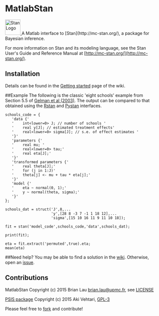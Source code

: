 # MatlabStan
<a href="http://mc-stan.org">
<img src="https://raw.githubusercontent.com/stan-dev/logos/master/logo.png?raw=true" width=50 alt="Stan Logo"/>
</a>
A Matlab interface to [Stan](http://mc-stan.org/), a package for Bayesian inference.

For more information on Stan and its modeling language, see the Stan User's Guide and Reference Manual at [http://mc-stan.org/](http://mc-stan.org/).

## Installation
Details can be found in the [Getting started](https://github.com/brian-lau/MatlabStan/wiki/Getting-Started) page of the wiki.

##Example
The following is the classic 'eight schools' example from Section 5.5 of [Gelman et al (2003)](http://stat.columbia.edu/~gelman/book/). The output can be compared to that obtained using the [Rstan](https://github.com/stan-dev/rstan/wiki/RStan-Getting-Started#example-1-eight-schools) and [Pystan](https://github.com/stan-dev/pystan/blob/develop/README.rst#example) interfaces.
```
schools_code = {
   'data {'
   '    int<lower=0> J; // number of schools '
   '    real y[J]; // estimated treatment effects'
   '    real<lower=0> sigma[J]; // s.e. of effect estimates '
   '}'
   'parameters {'
   '    real mu; '
   '    real<lower=0> tau;'
   '    real eta[J];'
   '}'
   'transformed parameters {'
   '    real theta[J];'
   '    for (j in 1:J)'
   '    theta[j] <- mu + tau * eta[j];'
   '}'
   'model {'
   '    eta ~ normal(0, 1);'
   '    y ~ normal(theta, sigma);'
   '}'
};
  
schools_dat = struct('J',8,...
                     'y',[28 8 -3 7 -1 1 18 12],...
                     'sigma',[15 10 16 11 9 11 10 18]);

fit = stan('model_code',schools_code,'data',schools_dat);

print(fit);

eta = fit.extract('permuted',true).eta;
mean(eta)

```
##Need help?
You may be able to find a solution in the [wiki](https://github.com/brian-lau/MatlabStan/wiki/). Otherwise, open an [issue](https://github.com/brian-lau/MatlabProcessManager/issues).

Contributions
--------------------------------
MatlabStan Copyright (c) 2015 Brian Lau [brian.lau@upmc.fr](mailto:brian.lau@upmc.fr), see [LICENSE](https://github.com/brian-lau/MatlabStan/blob/master/LICENSE.txt)

[PSIS package](https://github.com/avehtari/MatlabPSIS) Copyright (c) 2015 Aki Vehtari, [GPL-3](http://www.gnu.org/licenses/gpl-3.0.en.html)

Please feel free to [fork](https://github.com/brian-lau/MatlabStan/fork) and contribute!
